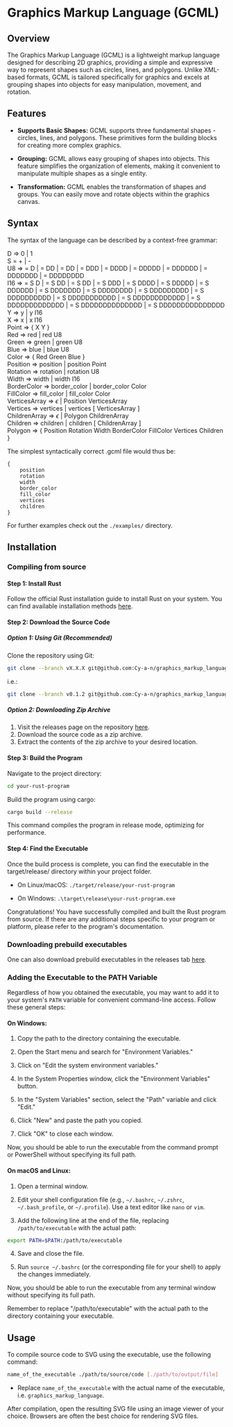 # Graphics Markup Language (GCML)

## Overview

The Graphics Markup Language (GCML) is a lightweight markup language designed for describing 2D graphics, providing a simple and expressive way to represent shapes such as circles, lines, and polygons. Unlike XML-based formats, GCML is tailored specifically for graphics and excels at grouping shapes into objects for easy manipulation, movement, and rotation.

## Features

-   **Supports Basic Shapes:**
    GCML supports three fundamental shapes - circles, lines, and polygons. These primitives form the building blocks for creating more complex graphics.

-   **Grouping:**
    GCML allows easy grouping of shapes into objects. This feature simplifies the organization of elements, making it convenient to manipulate multiple shapes as a single entity.

-   **Transformation:**
    GCML enables the transformation of shapes and groups. You can easily move and rotate objects within the graphics canvas.

## Syntax

The syntax of the language can be described by a context-free grammar:

D => 0 | 1  
S = + | -  
U8 => = D | = DD | = DD | = DDD | = DDDD | = DDDDD | = DDDDDD | = DDDDDDD | = DDDDDDDD   
I16 => = S D | = S DD | = S DD | = S DDD | = S DDDD | = S DDDDD | = S DDDDDD | = S DDDDDDD | = S DDDDDDDD | = S DDDDDDDDD | = S DDDDDDDDDD | = S DDDDDDDDDDD | = S  DDDDDDDDDDDD | = S DDDDDDDDDDDDD | = S DDDDDDDDDDDDDD | = S DDDDDDDDDDDDDDD   
Y => y | y I16  
X => x | x I16  
Point => { X Y }  
Red => red | red U8  
Green => green | green U8  
Blue => blue | blue U8  
Color => { Red Green Blue }  
Position => position | position Point  
Rotation => rotation | rotation U8  
Width => width | width I16  
BorderColor => border_color | border_color Color  
FillColor => fill_color | fill_color Color  
VerticesArray => $\epsilon$ | Position VerticesArray  
Vertices => vertices | vertices [ VerticesArray ]  
ChildrenArray => $\epsilon$ | Polygon ChildrenArray  
Children => children | children [ ChildrenArray ]  
Polygon => { Position Rotation Width BorderColor FillColor Vertices Children }

The simplest syntactically correct .gcml file would thus be:

```
{
    position
    rotation
    width
    border_color
    fill_color
    vertices
    children
}
```

For further examples check out the `./examples/` directory.

## Installation

### Compiling from source

#### Step 1: Install Rust

Follow the official Rust installation guide to install Rust on your system. You can find available installation methods [here](https://forge.rust-lang.org/infra/other-installation-methods.html).

#### Step 2: Download the Source Code

##### Option 1: Using Git (Recommended)
Clone the repository using Git:

```bash
git clone --branch vX.X.X git@github.com:Cy-a-n/graphics_markup_language.git
```
i.e.: 
```bash
git clone --branch v0.1.2 git@github.com:Cy-a-n/graphics_markup_language.git
```

##### Option 2: Downloading Zip Archive
1. Visit the releases page on the repository [here](https://github.com/Cy-a-n/graphics_markup_language/releases).
2. Download the source code as a zip archive.
3. Extract the contents of the zip archive to your desired location.

#### Step 3: Build the Program

Navigate to the project directory:

```bash
cd your-rust-program
```

Build the program using cargo:

```bash
cargo build --release
```

This command compiles the program in release mode, optimizing for performance.

#### Step 4: Find the Executable

Once the build process is complete, you can find the executable in the target/release/ directory within your project folder.

- On Linux/macOS:
  ```./target/release/your-rust-program```

- On Windows:
  ```.\target\release\your-rust-program.exe```

Congratulations! You have successfully compiled and built the Rust program from source. If there are any additional steps specific to your program or platform, please refer to the program's documentation.

### Downloading prebuild executables

One can also download prebuild executables in the releases tab [here](https://github.com/Cy-a-n/graphics_markup_language/releases).

### Adding the Executable to the PATH Variable

Regardless of how you obtained the executable, you may want to add it to your system's `PATH` variable for convenient command-line access. Follow these general steps:

#### **On Windows:**

1. Copy the path to the directory containing the executable.

2. Open the Start menu and search for "Environment Variables."

3. Click on "Edit the system environment variables."

4. In the System Properties window, click the "Environment Variables" button.

5. In the "System Variables" section, select the "Path" variable and click "Edit."

6. Click "New" and paste the path you copied.

7. Click "OK" to close each window.

Now, you should be able to run the executable from the command prompt or PowerShell without specifying its full path.

#### **On macOS and Linux:**

1. Open a terminal window.

2. Edit your shell configuration file (e.g., `~/.bashrc`, `~/.zshrc`, `~/.bash_profile`, or `~/.profile`). Use a text editor like `nano` or `vim`.

3. Add the following line at the end of the file, replacing `/path/to/executable` with the actual path:

```bash
export PATH=$PATH:/path/to/executable
```

4. Save and close the file.

5. Run `source ~/.bashrc` (or the corresponding file for your shell) to apply the changes immediately.

Now, you should be able to run the executable from any terminal window without specifying its full path.

Remember to replace "/path/to/executable" with the actual path to the directory containing your executable.

## Usage

To compile source code to SVG using the executable, use the following command:

```bash
name_of_the_executable ./path/to/source/code [./path/to/output/file]
```

- Replace `name_of_the_executable` with the actual name of the executable, i.e. `graphics_markup_language`.

After compilation, open the resulting SVG file using an image viewer of your choice. Browsers are often the best choice for rendering SVG files.
